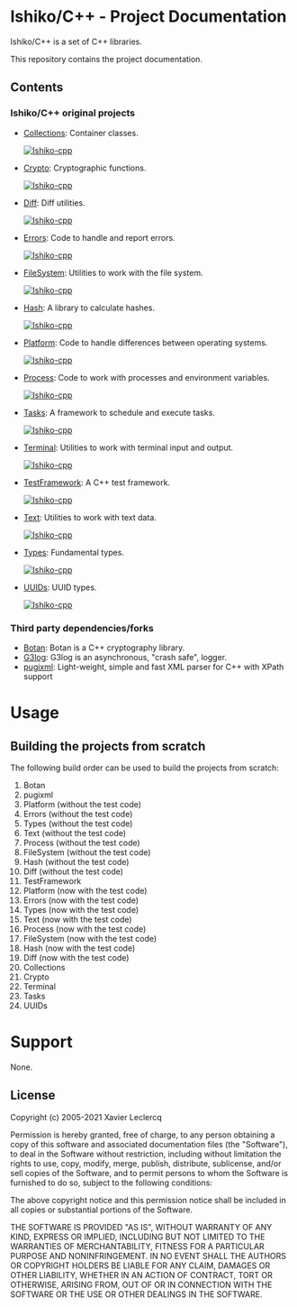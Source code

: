 # Ishiko/C++ - Project Documentation

Ishiko/C++ is a set of C++ libraries.

This repository contains the project documentation.

## Contents

### Ishiko/C++ original projects

- [Collections](https://github.com/Ishiko-cpp/Collections): Container classes.

  [![Ishiko-cpp](https://circleci.com/gh/Ishiko-cpp/Collections.svg?style=shield)](https://circleci.com/gh/Ishiko-cpp/Collections)

- [Crypto](https://github.com/Ishiko-cpp/Crypto): Cryptographic functions.

  [![Ishiko-cpp](https://circleci.com/gh/Ishiko-cpp/Crypto.svg?style=shield)](https://circleci.com/gh/Ishiko-cpp/Crypto)

- [Diff](https://github.com/Ishiko-cpp/Diff): Diff utilities.

  [![Ishiko-cpp](https://circleci.com/gh/Ishiko-cpp/Diff.svg?style=shield)](https://circleci.com/gh/Ishiko-cpp/Diff)

- [Errors](https://github.com/Ishiko-cpp/Errors): Code to handle and report errors.

  [![Ishiko-cpp](https://circleci.com/gh/Ishiko-cpp/Errors.svg?style=shield)](https://circleci.com/gh/Ishiko-cpp/Errors)

- [FileSystem](https://github.com/Ishiko-cpp/FileSystem): Utilities to work with the file system.

  [![Ishiko-cpp](https://circleci.com/gh/Ishiko-cpp/FileSystem.svg?style=shield)](https://circleci.com/gh/Ishiko-cpp/FileSystem)

- [Hash](https://github.com/Ishiko-cpp/Hash): A library to calculate hashes.

  [![Ishiko-cpp](https://circleci.com/gh/Ishiko-cpp/Hash.svg?style=shield)](https://circleci.com/gh/Ishiko-cpp/Hash)

- [Platform](https://github.com/Ishiko-cpp/Platform): Code to handle differences between operating systems.

  [![Ishiko-cpp](https://circleci.com/gh/Ishiko-cpp/Platform.svg?style=shield)](https://circleci.com/gh/Ishiko-cpp/Platform)

- [Process](https://github.com/Ishiko-cpp/Process): Code to work with processes and environment variables.

  [![Ishiko-cpp](https://circleci.com/gh/Ishiko-cpp/Process.svg?style=shield)](https://circleci.com/gh/Ishiko-cpp/Process)

- [Tasks](https://github.com/Ishiko-cpp/Tasks): A framework to schedule and execute tasks.

  [![Ishiko-cpp](https://circleci.com/gh/Ishiko-cpp/Tasks.svg?style=shield)](https://circleci.com/gh/Ishiko-cpp/Tasks)

- [Terminal](https://github.com/Ishiko-cpp/Terminal): Utilities to work with terminal input and output.

  [![Ishiko-cpp](https://circleci.com/gh/Ishiko-cpp/Terminal.svg?style=shield)](https://circleci.com/gh/Ishiko-cpp/Terminal)

- [TestFramework](https://github.com/Ishiko-cpp/TestFramework): A C++ test framework.

  [![Ishiko-cpp](https://circleci.com/gh/Ishiko-cpp/TestFramework.svg?style=shield)](https://circleci.com/gh/Ishiko-cpp/TestFramework)

- [Text](https://github.com/Ishiko-cpp/Text): Utilities to work with text data.

  [![Ishiko-cpp](https://circleci.com/gh/Ishiko-cpp/Text.svg?style=shield)](https://circleci.com/gh/Ishiko-cpp/Text)

- [Types](https://github.com/Ishiko-cpp/Types): Fundamental types.

  [![Ishiko-cpp](https://circleci.com/gh/Ishiko-cpp/Types.svg?style=shield)](https://circleci.com/gh/Ishiko-cpp/Types)

- [UUIDs](https://github.com/Ishiko-cpp/UUIDs): UUID types.

  [![Ishiko-cpp](https://circleci.com/gh/Ishiko-cpp/UUIDs.svg?style=shield)](https://circleci.com/gh/Ishiko-cpp/UUIDs)

### Third party dependencies/forks

- [Botan](https://github.com/Ishiko-cpp/botan): Botan is a C++ cryptography library.
- [G3log](https://github.com/Ishiko-cpp/g3log): G3log is an asynchronous, "crash safe", logger.
- [pugixml](https://github.com/Ishiko-cpp/pugixml): Light-weight, simple and fast XML parser for C++ with XPath support

# Usage

## Building the projects from scratch

The following build order can be used to build the projects from scratch:

1. Botan
1. pugixml
1. Platform (without the test code)
1. Errors (without the test code)
1. Types (without the test code)
1. Text (without the test code)
1. Process (without the test code)
1. FileSystem (without the test code)
1. Hash (without the test code)
1. Diff (without the test code)
1. TestFramework
1. Platform (now with the test code)
1. Errors (now with the test code)
1. Types (now with the test code)
1. Text (now with the test code)
1. Process (now with the test code)
1. FileSystem (now with the test code)
1. Hash (now with the test code)
1. Diff (now with the test code)
1. Collections
1. Crypto
1. Terminal
1. Tasks
1. UUIDs

# Support

None.

## License

Copyright (c) 2005-2021 Xavier Leclercq

Permission is hereby granted, free of charge, to any person obtaining a
copy of this software and associated documentation files (the "Software"),
to deal in the Software without restriction, including without limitation
the rights to use, copy, modify, merge, publish, distribute, sublicense,
and/or sell copies of the Software, and to permit persons to whom the
Software is furnished to do so, subject to the following conditions:

The above copyright notice and this permission notice shall be included in
all copies or substantial portions of the Software.

THE SOFTWARE IS PROVIDED "AS IS", WITHOUT WARRANTY OF ANY KIND, EXPRESS OR
IMPLIED, INCLUDING BUT NOT LIMITED TO THE WARRANTIES OF MERCHANTABILITY,
FITNESS FOR A PARTICULAR PURPOSE AND NONINFRINGEMENT. IN NO EVENT SHALL
THE AUTHORS OR COPYRIGHT HOLDERS BE LIABLE FOR ANY CLAIM, DAMAGES OR OTHER
LIABILITY, WHETHER IN AN ACTION OF CONTRACT, TORT OR OTHERWISE, ARISING
FROM, OUT OF OR IN CONNECTION WITH THE SOFTWARE OR THE USE OR OTHER DEALINGS
IN THE SOFTWARE.

